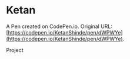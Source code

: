 # Ketan

A Pen created on CodePen.io. Original URL: [https://codepen.io/KetanShinde/pen/dWPWYe](https://codepen.io/KetanShinde/pen/dWPWYe).

Project
